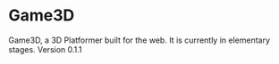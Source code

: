 # Game3D

Game3D, a 3D Platformer built for the web. It is currently in elementary stages. Version 0.1.1

